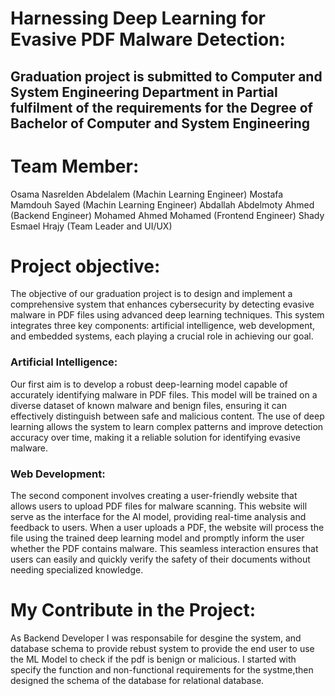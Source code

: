 # Harnessing Deep Learning for Evasive PDF Malware Detection:
## Graduation project is submitted to Computer and System Engineering Department in Partial fulfilment of the requirements for the Degree of Bachelor of Computer and System Engineering
# Team Member:
Osama Nasrelden Abdelalem (Machin Learning Engineer)
Mostafa Mamdouh Sayed (Machin Learning Engineer)
Abdallah Abdelmoty Ahmed (Backend Engineer)
Mohamed Ahmed Mohamed (Frontend Engineer)
Shady Esmael Hrajy (Team Leader and UI/UX)
# Project objective:
The objective of our graduation project is to design and implement a comprehensive system that enhances cybersecurity by detecting evasive malware in PDF files using advanced deep learning techniques. This system integrates three key components: artificial intelligence, web development, and embedded systems, each playing a crucial role in achieving our goal.
### Artificial Intelligence:
Our first aim is to develop a robust deep-learning model capable of accurately identifying malware in PDF files. This model will be trained on a diverse dataset of known malware and benign files, ensuring it can effectively distinguish between safe and malicious content. The use of deep learning allows the system to learn complex patterns and improve detection accuracy over time, making it a reliable solution for identifying evasive malware.
### Web Development:
The second component involves creating a user-friendly website that allows users to upload PDF files for malware scanning. This website will serve as the interface for the AI model, providing real-time analysis and feedback to users. When a user uploads a PDF, the website will process the file using the trained deep learning model and promptly inform the user whether the PDF contains malware. This seamless interaction ensures that users can easily and quickly verify the safety of their documents without needing specialized knowledge.
# My Contribute in the Project:
As Backend Developer I was responsabile for desgine the system, and database schema to provide rebust system to provide the end user to use the ML Model to check if the pdf is benign or malicious.
I started with specify the function and non-functional requirements for the systme,then designed the schema of the database for relational database.



